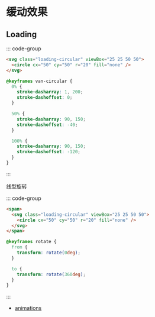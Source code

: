 # 缓动效果

## Loading

::: code-group

```html
<svg class="loading-circular" viewBox="25 25 50 50">
  <circle cx="50" cy="50" r="20" fill="none" />
</svg>
```

```css
@keyframes van-circular {
  0% {
    stroke-dasharray: 1, 200;
    stroke-dashoffset: 0;
  }

  50% {
    stroke-dasharray: 90, 150;
    stroke-dashoffset: -40;
  }

  100% {
    stroke-dasharray: 90, 150;
    stroke-dashoffset: -120;
  }
}
```

:::

线型旋转

::: code-group

```html
<span>
  <svg class="loading-circular" viewBox="25 25 50 50">
    <circle cx="50" cy="50" r="20" fill="none" />
  </svg>
</span>
```

```css
@keyframes rotate {
  from {
    transform: rotate(0deg);
  }

  to {
    transform: rotate(360deg);
  }
}
```

:::

- [animations](https://cssreference.io/animations/)
